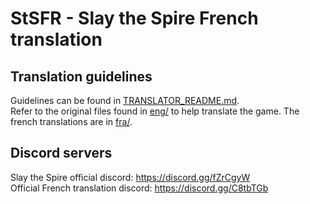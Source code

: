 # StSFR - Slay the Spire French translation
## Translation guidelines
Guidelines can be found in [TRANSLATOR_README.md](TRANSLATOR_README.md).  
Refer to the original files found in [eng/](eng/) to help translate the game. The french translations are in [fra/](fra/).

## Discord servers
Slay the Spire official discord: https://discord.gg/fZrCgyW  
Official French translation discord: https://discord.gg/C8tbTGb
